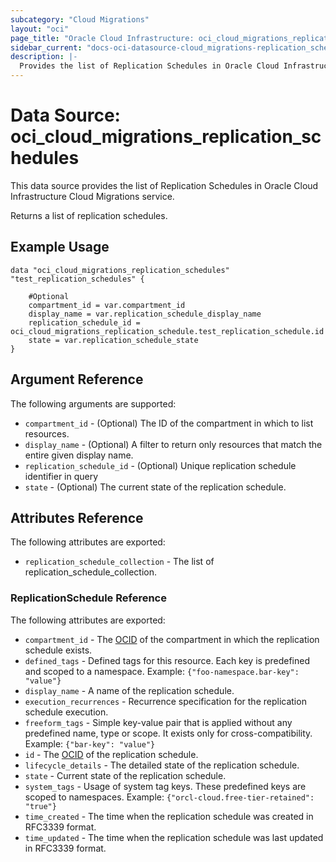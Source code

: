 ```yaml
---
subcategory: "Cloud Migrations"
layout: "oci"
page_title: "Oracle Cloud Infrastructure: oci_cloud_migrations_replication_schedules"
sidebar_current: "docs-oci-datasource-cloud_migrations-replication_schedules"
description: |-
  Provides the list of Replication Schedules in Oracle Cloud Infrastructure Cloud Migrations service
---
```


# Data Source: oci_cloud_migrations_replication_schedules
This data source provides the list of Replication Schedules in Oracle Cloud Infrastructure Cloud Migrations service.

Returns a list of replication schedules.


## Example Usage

```hcl
data "oci_cloud_migrations_replication_schedules" "test_replication_schedules" {

	#Optional
	compartment_id = var.compartment_id
	display_name = var.replication_schedule_display_name
	replication_schedule_id = oci_cloud_migrations_replication_schedule.test_replication_schedule.id
	state = var.replication_schedule_state
}
```

## Argument Reference

The following arguments are supported:

* `compartment_id` - (Optional) The ID of the compartment in which to list resources.
* `display_name` - (Optional) A filter to return only resources that match the entire given display name.
* `replication_schedule_id` - (Optional) Unique replication schedule identifier in query
* `state` - (Optional) The current state of the replication schedule.


## Attributes Reference

The following attributes are exported:

* `replication_schedule_collection` - The list of replication_schedule_collection.

### ReplicationSchedule Reference

The following attributes are exported:

* `compartment_id` - The [OCID](https://docs.cloud.oracle.com/iaas/Content/General/Concepts/identifiers.htm) of the compartment in which the replication schedule exists.
* `defined_tags` - Defined tags for this resource. Each key is predefined and scoped to a namespace. Example: `{"foo-namespace.bar-key": "value"}` 
* `display_name` - A name of the replication schedule.
* `execution_recurrences` - Recurrence specification for the replication schedule execution.
* `freeform_tags` - Simple key-value pair that is applied without any predefined name, type or scope. It exists only for cross-compatibility. Example: `{"bar-key": "value"}` 
* `id` - The [OCID](https://docs.cloud.oracle.com/iaas/Content/General/Concepts/identifiers.htm) of the replication schedule.
* `lifecycle_details` - The detailed state of the replication schedule.
* `state` - Current state of the replication schedule.
* `system_tags` - Usage of system tag keys. These predefined keys are scoped to namespaces. Example: `{"orcl-cloud.free-tier-retained": "true"}` 
* `time_created` - The time when the replication schedule was created in RFC3339 format.
* `time_updated` - The time when the replication schedule was last updated in RFC3339 format.

